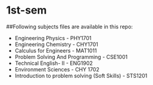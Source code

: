 # 1st-sem
##Following subjects files are available in this repo:
- Engineering Physics                              - PHY1701
- Engineering Chemistry                            - CHY1701
- Calculus for Engineers                           - MAT1011
- Problem Solving And Programming                  - CSE1001
- Technical English- II                            - ENG1902
- Environment Sciences                             - CHY 1702
- Introduction to problem solving (Soft Skills)    - STS1201
